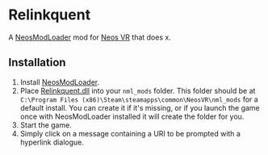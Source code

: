 # Relinkquent

A [NeosModLoader](https://github.com/zkxs/NeosModLoader) mod for [Neos VR](https://neos.com/) that does x.

## Installation
1. Install [NeosModLoader](https://github.com/zkxs/NeosModLoader).
1. Place [Relinkquent.dll](https://github.com/GithubUsername/RepoName/releases/latest/download/Relinkquent.dll) into your `nml_mods` folder. This folder should be at `C:\Program Files (x86)\Steam\steamapps\common\NeosVR\nml_mods` for a default install. You can create it if it's missing, or if you launch the game once with NeosModLoader installed it will create the folder for you.
1. Start the game.
1. Simply click on a message containing a URI to be prompted with a hyperlink dialogue.
